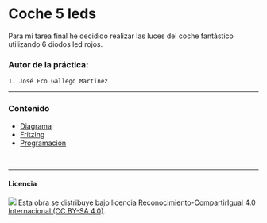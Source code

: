 # Coche 5 leds

Para mi tarea final he decidido realizar las luces del coche fantástico utilizando 6 diodos led rojos.

### Autor de la práctica:
    1. José Fco Gallego Martínez

<hr>

### Contenido

- [Diagrama](Diagrama.png)
- [Fritzing](Fritzing.png)
- [Programación](Programación.sb2)



<br>


***

#### Licencia

<img src="http://i.creativecommons.org/l/by-sa/4.0/88x31.png" /> Esta obra se distribuye bajo licencia [Reconocimiento-CompartirIgual 4.0 Internacional (CC BY-SA 4.0)](https://creativecommons.org/licenses/by-sa/4.0/deed.es_ES).

